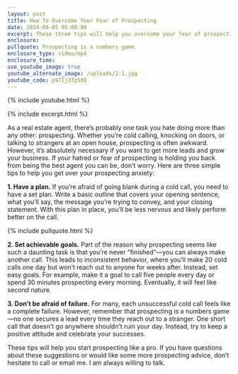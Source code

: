 ```yaml
---
layout: post
title: How To Overcome Your Fear of Prospecting
date: 2024-09-05 05:00:00
excerpt: These three tips will help you overcome your fear of prospecting.
enclosure:
pullquote: Prospecting is a numbers game.
enclosure_type: video/mp4
enclosure_time:
use_youtube_image: true
youtube_alternate_image: /uploads/2-1.jpg
youtube_code: p97Ij3TpSXQ
---
```

{% include youtube.html %}

{% include excerpt.html %}

As a real estate agent, there’s probably one task you hate doing more than any other: prospecting. Whether you’re cold calling, knocking on doors, or talking to strangers at an open house, prospecting is often awkward. However, it’s absolutely necessary if you want to get more leads and grow your business. If your hatred or fear of prospecting is holding you back from being the best agent you can be, don’t worry. Here are three simple tips to help you get over your prospecting anxiety:

**1\. Have a plan.** If you’re afraid of going blank during a cold call, you need to have a set plan. Write a basic outline that covers your opening sentence, what you’ll say, the message you’re trying to convey, and your closing statement. With this plan in place, you’ll be less nervous and likely perform better on the call.

{% include pullquote.html %}

**2\. Set achievable goals.** Part of the reason why prospecting seems like such a daunting task is that you’re never “finished”—you can always make another call. This leads to inconsistent behavior, where you’ll make 20 cold calls one day but won’t reach out to anyone for weeks after. Instead, set easy goals. For example, make it a goal to call five people every day or spend 30 minutes prospecting every morning. Eventually, it will feel like second nature.

**3\. Don’t be afraid of failure.** For many, each unsuccessful cold call feels like a complete failure. However, remember that prospecting is a numbers game—no one secures a lead every time they reach out to a stranger. One short call that doesn’t go anywhere shouldn’t ruin your day. Instead, try to keep a positive attitude and celebrate your successes.

These tips will help you start prospecting like a pro. If you have questions about these suggestions or would like some more prospecting advice, don’t hesitate to call or email me. I am always willing to talk.